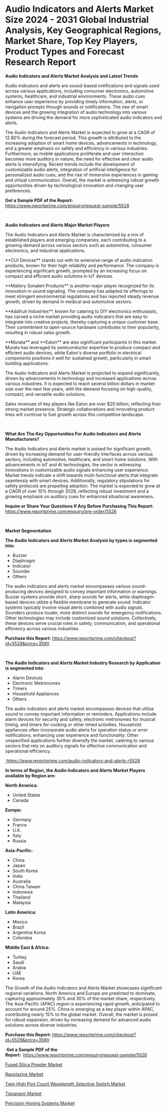 <p><h1>Audio Indicators and Alerts Market Size 2024 - 2031 Global Industrial Analysis, Key Geographical Regions, Market Share, Top Key Players, Product Types and Forecast Research Report</h1></p><p><strong>Audio Indicators and Alerts Market Analysis and Latest Trends</strong></p>
<p><p>Audio indicators and alerts are sound-based notifications and signals used across various applications, including consumer electronics, automotive systems, healthcare, and industrial environments. These audio cues enhance user experience by providing timely information, alerts, or navigation prompts through sounds or notifications. The rise of smart devices and the growing integration of audio technology into various systems are driving the demand for more sophisticated audio indicators and alerts.</p><p>The Audio Indicators and Alerts Market is expected to grow at a CAGR of 12.80% during the forecast period. This growth is attributed to the increasing adoption of smart home devices, advancements in technology, and a greater emphasis on safety and efficiency in various industries. Furthermore, as mobile applications proliferate and user interaction becomes more auditory in nature, the need for effective and clear audio alerts is intensifying. Recent trends include the development of customizable audio alerts, integration of artificial intelligence for personalized audio cues, and the rise of immersive experiences in gaming and virtual communication. Overall, the market is witnessing robust growth opportunities driven by technological innovation and changing user preferences.</p></p>
<p><strong>Get a Sample PDF of the Report:&nbsp;</strong> <a href="https://www.reportprime.com/enquiry/request-sample/5528">https://www.reportprime.com/enquiry/request-sample/5528</a></p>
<p>&nbsp;</p>
<p><strong>Audio Indicators and Alerts Major Market Players</strong></p>
<p><p>The Audio Indicators and Alerts Market is characterized by a mix of established players and emerging companies, each contributing to a growing demand across various sectors such as automotive, consumer electronics, and industrial applications.</p><p>**CUI Devices** stands out with its extensive range of audio indication products, known for their high reliability and performance. The company is experiencing significant growth, prompted by an increasing focus on compact and efficient audio solutions in IoT devices. </p><p>**Mallory Sonalert Products** is another major player recognized for its innovation in sound signaling. The company has adapted its offerings to meet stringent environmental regulations and has reported steady revenue growth, driven by demand in medical and automotive sectors.</p><p>**Adafruit Industries**, known for catering to DIY electronics enthusiasts, has carved a niche market providing audio indicators that are easy to integrate into creative projects, thereby capturing a unique customer base. Their commitment to open-source hardware contributes to their popularity, resulting in robust sales growth.</p><p>**Murata** and **Eaton** are also significant participants in this market. Murata has leveraged its semiconductor expertise to produce compact and efficient audio devices, while Eaton's diverse portfolio in electrical components positions it well for sustained growth, particularly in smart building applications.</p><p>The Audio Indicators and Alerts Market is projected to expand significantly, driven by advancements in technology and increased applications across various industries. It is expected to reach several billion dollars in market size over the next few years, with the demand focusing on high-quality, compact, and versatile audio solutions. </p><p>Sales revenues of key players like Eaton are over $20 billion, reflecting their strong market presence. Strategic collaborations and innovating product lines will continue to fuel growth across this competitive landscape.</p></p>
<p>&nbsp;</p>
<p><strong>What Are The Key Opportunities For Audio Indicators and Alerts Manufacturers?</strong></p>
<p><p>The Audio Indicators and Alerts market is poised for significant growth, driven by increasing demand for user-friendly interfaces across various sectors, including automotive, healthcare, and smart home solutions. With advancements in IoT and AI technologies, the sector is witnessing innovations in customizable audio signals enhancing user experience. Market trends indicate a shift towards multi-functional alerts that integrate seamlessly with smart devices. Additionally, regulatory stipulations for safety protocols are propelling adoption. The market is expected to grow at a CAGR of over 10% through 2028, reflecting robust investment and a growing emphasis on auditory cues for enhanced situational awareness.</p></p>
<p><strong>Inquire or Share Your Questions If Any Before Purchasing This Report:</strong> <a href="https://www.reportprime.com/enquiry/pre-order/5528">https://www.reportprime.com/enquiry/pre-order/5528</a></p>
<p>&nbsp;</p>
<p><strong>Market Segmentation</strong></p>
<p><strong>The Audio Indicators and Alerts Market Analysis by types is segmented into:</strong></p>
<p><ul><li>Buzzer</li><li>Diaphragm</li><li>Indicator</li><li>Sounder</li><li>Others</li></ul></p>
<p><p>The audio indicators and alerts market encompasses various sound-producing devices designed to convey important information or warnings. Buzzer systems provide short, sharp sounds for alerts, while diaphragm-based devices utilize a flexible membrane to generate sound. Indicator systems typically involve visual alerts combined with audio signals. Sounders produce louder, more distinct sounds for emergency notifications. Other technologies may include customized sound solutions. Collectively, these devices serve crucial roles in safety, communication, and operational efficiency across various industries.</p></p>
<p><strong>Purchase this Report:&nbsp;</strong><a href="https://www.reportprime.com/checkout?id=5528&price=3590">https://www.reportprime.com/checkout?id=5528&price=3590</a></p>
<p>&nbsp;</p>
<p><strong>The Audio Indicators and Alerts Market Industry Research by Application is segmented into:</strong></p>
<p><ul><li>Alarm Devices</li><li>Electronic Metronomes</li><li>Timers</li><li>Household Appliances</li><li>Others</li></ul></p>
<p><p>The audio indicators and alerts market encompasses devices that utilize sound to convey important information or reminders. Applications include alarm devices for security and safety, electronic metronomes for musical timing, and timers for cooking or other timed activities. Household appliances often incorporate audio alerts for operation status or error notifications, enhancing user experience and functionality. Other unspecified applications further diversify the market, catering to various sectors that rely on auditory signals for effective communication and operational efficiency.</p></p>
<p><a href="https://www.reportprime.com/audio-indicators-and-alerts-r5528">&nbsp;https://www.reportprime.com/audio-indicators-and-alerts-r5528</a></p>
<p><strong>In terms of Region, the Audio Indicators and Alerts Market Players available by Region are:</strong></p>
<p>
    <p> <strong> North America: </strong>
        <ul>
            <li>United States</li>
            <li>Canada</li>
        </ul>
        </p> 
    <p> <strong> Europe: </strong>
        <ul>
            <li>Germany</li>
            <li>France</li>
            <li>U.K.</li>
            <li>Italy</li>
            <li>Russia</li>
        </ul>
        </p> 
    <p> <strong> Asia-Pacific: </strong>
        <ul>
            <li>China</li>
            <li>Japan</li>
            <li>South Korea</li>
            <li>India</li>
            <li>Australia</li>
            <li>China Taiwan</li>
            <li>Indonesia</li>
            <li>Thailand</li>
            <li>Malaysia</li>
        </ul>
        </p> 
    <p> <strong> Latin America: </strong>
        <ul>
            <li>Mexico</li>
            <li>Brazil</li>
            <li>Argentina Korea</li>
            <li>Colombia</li>
        </ul>
        </p> 
    <p> <strong> Middle East & Africa: </strong>
        <ul>
            <li>Turkey</li>
            <li>Saudi</li>
            <li>Arabia</li>
            <li>UAE</li>
            <li>Korea</li>
        </ul>
    </p>
    </p>
<p><p>The Growth of the Audio Indicators and Alerts Market showcases significant regional variations. North America and Europe are predicted to dominate, capturing approximately 35% and 30% of the market share, respectively. The Asia-Pacific (APAC) region is experiencing rapid growth, anticipated to account for around 25%. China is emerging as a key player within APAC, contributing nearly 15% to the global market. Overall, the market is poised for robust expansion, driven by increasing demand for advanced audio solutions across diverse industries.</p></p>
<p><strong>Purchase this Report: </strong><a href="https://www.reportprime.com/checkout?id=5528&price=3590">https://www.reportprime.com/checkout?id=5528&price=3590</a></p>
<p>&nbsp;<strong>Get a Sample PDF of the Report:&nbsp;&nbsp;</strong><a href="https://www.reportprime.com/enquiry/request-sample/5528">https://www.reportprime.com/enquiry/request-sample/5528</a></p>
<p><strong></strong></p>
<p><p><a href="https://issuu.com/reportprime-2/docs/fused-silica-powder-market-size-203_a6c0e7d6c253f0">Fused Silica Powder Market</a></p><p><a href="https://www.linkedin.com/pulse/global-ranolazine-industry-analysis-report-market-size-share-trends-dla0c?trackingId=VE3VIXMSRhC%2BVzJ7f5rMDg%3D%3D">Ranolazine Market</a></p><p><a href="https://github.com/irfadac/Market-Research-Report-List-4/blob/main/twin-high-port-count-wavelength-selective-switch-market.md">Twin High Port Count Wavelength Selective Switch Market</a></p><p><a href="https://www.linkedin.com/pulse/insights-tipranavir-market-size-which-expanding-55-cagr-from-2024-fyllc?trackingId=AqfHgblTTnK5AP5IrTAuqQ%3D%3D">Tipranavir Market</a></p><p><a href="https://issuu.com/reportprime-2/docs/precision-honing-systems-market-siz_f900e0b83f2348">Precision Honing Systems Market</a></p></p>
